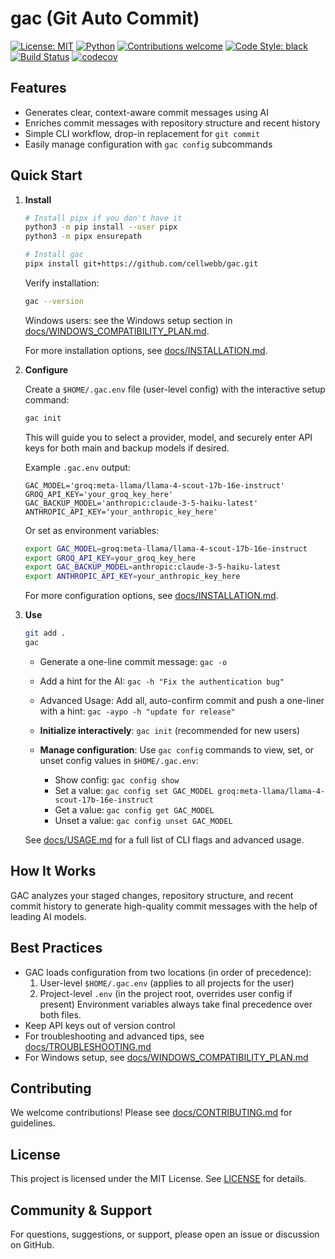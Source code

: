 # gac (Git Auto Commit)

[![License: MIT](https://img.shields.io/badge/License-MIT-yellow.svg)](LICENSE)
[![Python](https://img.shields.io/badge/python-3.10%20|%203.11%20|%203.12%20|%203.13-blue.svg)](https://www.python.org/downloads/)
[![Contributions welcome](https://img.shields.io/badge/contributions-welcome-brightgreen.svg)](docs/CONTRIBUTING.md)
[![Code Style: black](https://img.shields.io/badge/code%20style-black-000000.svg)](https://github.com/psf/black)
[![Build Status](https://github.com/cellwebb/gac/actions/workflows/ci.yml/badge.svg)](https://github.com/cellwebb/gac/actions)
[![codecov](https://codecov.io/gh/cellwebb/gac/branch/main/graph/badge.svg)](https://app.codecov.io/gh/cellwebb/gac)

## Features

- Generates clear, context-aware commit messages using AI
- Enriches commit messages with repository structure and recent history
- Simple CLI workflow, drop-in replacement for `git commit`
- Easily manage configuration with `gac config` subcommands

## Quick Start

1. **Install**

   ```sh
   # Install pipx if you don't have it
   python3 -m pip install --user pipx
   python3 -m pipx ensurepath

   # Install gac
   pipx install git+https://github.com/cellwebb/gac.git
   ```

   Verify installation:

   ```sh
   gac --version
   ```

   Windows users: see the Windows setup section in
   [docs/WINDOWS_COMPATIBILITY_PLAN.md](docs/WINDOWS_COMPATIBILITY_PLAN.md).

   For more installation options, see [docs/INSTALLATION.md](docs/INSTALLATION.md).

2. **Configure**

   Create a `$HOME/.gac.env` file (user-level config) with the interactive setup command:

   ```sh
   gac init
   ```

   This will guide you to select a provider, model, and securely enter API keys for both main and backup models if
   desired.

   Example `.gac.env` output:

   ```env
   GAC_MODEL='groq:meta-llama/llama-4-scout-17b-16e-instruct'
   GROQ_API_KEY='your_groq_key_here'
   GAC_BACKUP_MODEL='anthropic:claude-3-5-haiku-latest'
   ANTHROPIC_API_KEY='your_anthropic_key_here'
   ```

   Or set as environment variables:

   ```sh
   export GAC_MODEL=groq:meta-llama/llama-4-scout-17b-16e-instruct
   export GROQ_API_KEY=your_groq_key_here
   export GAC_BACKUP_MODEL=anthropic:claude-3-5-haiku-latest
   export ANTHROPIC_API_KEY=your_anthropic_key_here
   ```

   For more configuration options, see [docs/INSTALLATION.md](docs/INSTALLATION.md).

3. **Use**

   ```sh
   git add .
   gac
   ```

   - Generate a one-line commit message: `gac -o`
   - Add a hint for the AI: `gac -h "Fix the authentication bug"`
   - Advanced Usage: Add all, auto-confirm commit and push a one-liner with a hint: `gac -aypo -h "update for release"`

   - **Initialize interactively**: `gac init` (recommended for new users)
   - **Manage configuration**: Use `gac config` commands to view, set, or unset config values in `$HOME/.gac.env`:
     - Show config: `gac config show`
     - Set a value: `gac config set GAC_MODEL groq:meta-llama/llama-4-scout-17b-16e-instruct`
     - Get a value: `gac config get GAC_MODEL`
     - Unset a value: `gac config unset GAC_MODEL`

   See [docs/USAGE.md](docs/USAGE.md) for a full list of CLI flags and advanced usage.

## How It Works

GAC analyzes your staged changes, repository structure, and recent commit history to generate high-quality commit
messages with the help of leading AI models.

## Best Practices

- GAC loads configuration from two locations (in order of precedence):
  1. User-level `$HOME/.gac.env` (applies to all projects for the user)
  2. Project-level `.env` (in the project root, overrides user config if present) Environment variables always take
     final precedence over both files.
- Keep API keys out of version control
- For troubleshooting and advanced tips, see [docs/TROUBLESHOOTING.md](docs/TROUBLESHOOTING.md)
- For Windows setup, see [docs/WINDOWS_COMPATIBILITY_PLAN.md](docs/WINDOWS_COMPATIBILITY_PLAN.md)

## Contributing

We welcome contributions! Please see [docs/CONTRIBUTING.md](docs/CONTRIBUTING.md) for guidelines.

## License

This project is licensed under the MIT License. See [LICENSE](LICENSE) for details.

## Community & Support

For questions, suggestions, or support, please open an issue or discussion on GitHub.
